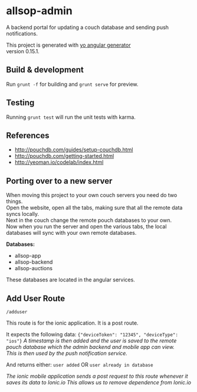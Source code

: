 # allsop-admin

A backend portal for updating a couch database and sending push notifications.  
  
This project is generated with [yo angular generator](https://github.com/yeoman/generator-angular)  
version 0.15.1.  

## Build & development
Run `grunt -f` for building and `grunt serve` for preview.  

## Testing
Running `grunt test` will run the unit tests with karma.  

## References
- http://pouchdb.com/guides/setup-couchdb.html
- http://pouchdb.com/getting-started.html
- http://yeoman.io/codelab/index.html

## Porting over to a new server
When moving this project to your own couch servers you need do two things.  
Open the website, open all the tabs, making sure that all the remote data syncs locally.  
Next in the couch change the remote pouch databases to your own.  
Now when you run the server and open the various tabs, the local databases will sync with your own remote databases.  
  
**Databases:**  
- allsop-app  
- allsop-backend  
- allsop-auctions  
  
These databases are located in the angular services.  

## Add User Route
`/adduser`

This route is for the ionic application.
It is a post route.

It expects the following data:
`
{"deviceToken": "12345", "deviceType": "ios"}
`
*A timestamp is then added and the user is saved to the remote pouch database which the admin backend and mobile app can view.*  
*This is then used by the push notification service.*

And returns either:
`user added`
OR
`user already in database`

*The ionic mobile application sends a post request to this route whenever it saves its data to Ionic.io*
*This allows us to remove dependence from Ionic.io*